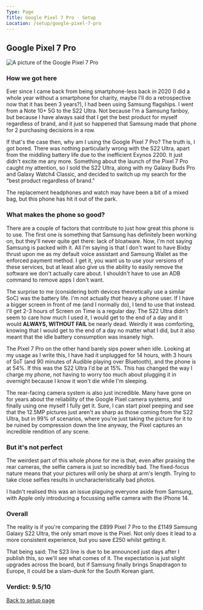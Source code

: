 ```yaml
---
Type: Page
Title: Google Pixel 7 Pro - Setup
Location: /setup/google-pixel-7-pro
---
```


## Google Pixel 7 Pro

<div class="img-container-wide"> <img class="setup-image" alt="A picture of the Google Pixel 7 Pro" src="https://raw.githubusercontent.com/george-probably/probably.blog/main/Images/setup/google-pixel-7-pro.webp"> </div>

### How we got here

Ever since I came back from being smartphone-less back in 2020 (I did a whole year without a smartphone for charity, maybe I'll do a retrospective now that it has been 3 years?), I had been using Samsung flagships. I went from a Note 10+ 5G to the S22 Ultra. Not because I'm a Samsung fanboy, but because I have always said that I get the best product for myself regardless of brand, and it just so happened that Samsung made that phone for 2 purchasing decisions in a row.

If that's the case then, why am I using the Google Pixel 7 Pro? The truth is, I got bored. There was nothing particularly wrong with the S22 Ultra, apart from the middling battery life due to the inefficient Exynos 2200. It just didn't excite me any more. Something about the launch of the Pixel 7 Pro caught my attention, so I sold the S22 Ultra, along with my Galaxy Buds Pro and Galaxy Watch4 Classic, and decided to switch up my search for the "best product regardless of brand." 

The replacement headphones and watch may have been a bit of a mixed bag, but this phone has hit it out of the park.

### What makes the phone so good?

There are a couple of factors that contribute to just how great this phone is to use. The first one is something that Samsung has definitely been working on, but they'll never quite get there: lack of bloatware. Now, I'm not saying Samsung is packed with it. All I'm saying is that I don't want to have Bixby thrust upon me as my default voice assistant and Samsung Wallet as the enforced payment method. I get it, you want us to use your versions of these services, but at least also give us the ability to easily remove the software we don't actually care about. I shouldn't have to use an ADB command to remove apps I don't want.

The surprise to me (considering both devices theoretically use a similar SoC) was the battery life. I'm not actually *that* heavy a phone user. If I have a bigger screen in front of me (and I normally do), I tend to use that instead. I'll get 2-3 hours of Screen on Time is a regular day. The S22 Ultra didn't seem to care how much I used it, I would get to the end of a day and it would **ALWAYS, WITHOUT FAIL** be nearly dead. Weirdly it was comforting, knowing that I would get to the end of a day no matter what I did, but it also meant that the idle battery consumption was insanely high. 

The Pixel 7 Pro on the other hand barely sips power when idle. Looking at my usage as I write this, I have had it unplugged for 14 hours, with 3 hours of SoT (and 90 minutes of Audible playing over Bluetooth), and the phone is at 54%. If this was the S22 Ultra I'd be at 15%. This has changed the way I charge my phone, not having to worry too much about plugging it in overnight because I know it won't die while I'm sleeping.

The rear-facing camera system is also just incredible. Many have gone on for years about the reliability of the Google Pixel camera systems, and finally using one myself I fully get it. Sure, I can start pixel peeping and see that the 12.5MP pictures just aren't as sharp as those coming from the S22 Ultra, but in 99% of scenarios, where you're just taking the picture for it to be ruined by compression down the line anyway, the Pixel captures an incredible rendition of any scene.

### But it's not perfect

The weirdest part of this whole phone for me is that, even after praising the rear cameras, the selfie camera is just so incredibly bad. The fixed-focus nature means that your pictures will only be sharp at arm's length. Trying to take close selfies results in uncharacteristically bad photos.

I hadn't realised this was an issue plaguing everyone aside from Samsung, with Apple only introducing a focussing selfie camera with the iPhone 14.

### Overall

The reality is if you're comparing the £899 Pixel 7 Pro to the £1149 Samsung Galaxy S22 Ultra, the only smart move is the Pixel. Not only does it lead to a more consistent experience, but you save £250 whilst getting it. 

That being said: The S23 line is due to be announced just days after I publish this, so we'll see what comes of it. The expectation is just slight upgrades across the board, but if Samsung finally brings Snapdragon to Europe, it could be a slam-dunk for the South Korean giant.


### Verdict: 9.5/10

[Back to setup page](/setup)